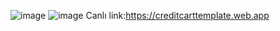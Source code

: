 ![image](https://user-images.githubusercontent.com/87669816/138266585-405bf8d3-3c07-4409-83c7-28b4757faac5.png)
![image](https://user-images.githubusercontent.com/87669816/138266659-ccb24116-1de7-45d3-acfc-bd22f487132b.png)
Canlı link:https://creditcarttemplate.web.app
